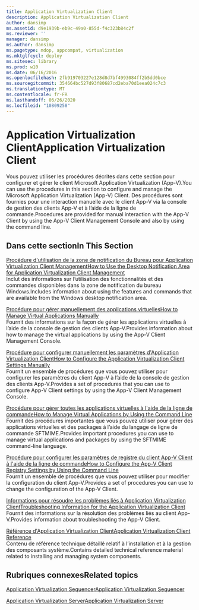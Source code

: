 ```yaml
---
title: Application Virtualization Client
description: Application Virtualization Client
author: dansimp
ms.assetid: d9e1939b-eb9c-49a0-855d-f4c323b84c2f
ms.reviewer: ''
manager: dansimp
ms.author: dansimp
ms.pagetype: mdop, appcompat, virtualization
ms.mktglfcycl: deploy
ms.sitesec: library
ms.prod: w10
ms.date: 06/16/2016
ms.openlocfilehash: 2fb919703227e128d8d7bf4993084ff2b5dd0bce
ms.sourcegitcommit: 354664bc527d93f80687cd2eba70d1eea024c7c3
ms.translationtype: MT
ms.contentlocale: fr-FR
ms.lasthandoff: 06/26/2020
ms.locfileid: "10809258"
---
```

# <span data-ttu-id="db3a2-103">Application Virtualization Client</span><span class="sxs-lookup"><span data-stu-id="db3a2-103">Application Virtualization Client</span></span>


<span data-ttu-id="db3a2-104">Vous pouvez utiliser les procédures décrites dans cette section pour configurer et gérer le client Microsoft Application Virtualization (App-V).</span><span class="sxs-lookup"><span data-stu-id="db3a2-104">You can use the procedures in this section to configure and manage the Microsoft Application Virtualization (App-V) Client.</span></span> <span data-ttu-id="db3a2-105">Des procédures sont fournies pour une interaction manuelle avec le client App-V via la console de gestion des clients App-V et à l’aide de la ligne de commande.</span><span class="sxs-lookup"><span data-stu-id="db3a2-105">Procedures are provided for manual interaction with the App-V Client by using the App-V Client Management Console and also by using the command line.</span></span>

## <span data-ttu-id="db3a2-106">Dans cette section</span><span class="sxs-lookup"><span data-stu-id="db3a2-106">In This Section</span></span>


<a href="" id="how-to-use-the-desktop-notification-area-for-application-virtualization-client-management"></a>[<span data-ttu-id="db3a2-107">Procédure d'utilisation de la zone de notification du Bureau pour Application Virtualization Client Management</span><span class="sxs-lookup"><span data-stu-id="db3a2-107">How to Use the Desktop Notification Area for Application Virtualization Client Management</span></span>](how-to-use-the-desktop-notification-area-for-application-virtualization-client-management.md)  
<span data-ttu-id="db3a2-108">Inclut des informations sur l’utilisation des fonctionnalités et des commandes disponibles dans la zone de notification du bureau Windows.</span><span class="sxs-lookup"><span data-stu-id="db3a2-108">Includes information about using the features and commands that are available from the Windows desktop notification area.</span></span>

<a href="" id="how-to-manage-virtual-applications-manually"></a>[<span data-ttu-id="db3a2-109">Procédure pour gérer manuellement des applications virtuelles</span><span class="sxs-lookup"><span data-stu-id="db3a2-109">How to Manage Virtual Applications Manually</span></span>](how-to-manage-virtual-applications-manually.md)  
<span data-ttu-id="db3a2-110">Fournit des informations sur la façon de gérer les applications virtuelles à l’aide de la console de gestion des clients App-V.</span><span class="sxs-lookup"><span data-stu-id="db3a2-110">Provides information about how to manage the virtual applications by using the App-V Client Management Console.</span></span>

<a href="" id="how-to-configure-the-application-virtualization-client-settings-manually"></a>[<span data-ttu-id="db3a2-111">Procédure pour configurer manuellement les paramètres d'Application Virtualization Client</span><span class="sxs-lookup"><span data-stu-id="db3a2-111">How to Configure the Application Virtualization Client Settings Manually</span></span>](how-to-configure-the-application-virtualization-client-settings-manually.md)  
<span data-ttu-id="db3a2-112">Fournit un ensemble de procédures que vous pouvez utiliser pour configurer les paramètres du client App-V à l’aide de la console de gestion des clients App-V.</span><span class="sxs-lookup"><span data-stu-id="db3a2-112">Provides a set of procedures that you can use to configure App-V Client settings by using the App-V Client Management Console.</span></span>

<a href="" id="how-to-manage-virtual-applications-by-using-the-command-line"></a>[<span data-ttu-id="db3a2-113">Procédure pour gérer toutes les applications virtuelles à l'aide de la ligne de commande</span><span class="sxs-lookup"><span data-stu-id="db3a2-113">How to Manage Virtual Applications by Using the Command Line</span></span>](how-to-manage-virtual-applications-by-using-the-command-line.md)  
<span data-ttu-id="db3a2-114">Fournit des procédures importantes que vous pouvez utiliser pour gérer des applications virtuelles et des packages à l’aide du langage de ligne de commande SFTMIME.</span><span class="sxs-lookup"><span data-stu-id="db3a2-114">Provides important procedures you can use to manage virtual applications and packages by using the SFTMIME command-line language.</span></span>

<a href="" id="how-to-configure-the-app-v-client-registry-settings-by-using-the-command-line"></a>[<span data-ttu-id="db3a2-115">Procédure pour configurer les paramètres de registre du client App-V Client à l'aide de la ligne de commande</span><span class="sxs-lookup"><span data-stu-id="db3a2-115">How to Configure the App-V Client Registry Settings by Using the Command Line</span></span>](how-to-configure-the-app-v-client-registry-settings-by-using-the-command-line.md)  
<span data-ttu-id="db3a2-116">Fournit un ensemble de procédures que vous pouvez utiliser pour modifier la configuration du client App-V.</span><span class="sxs-lookup"><span data-stu-id="db3a2-116">Provides a set of procedures you can use to change the configuration of the App-V Client.</span></span>

<a href="" id="troubleshooting-information-for-the-application-virtualization-client"></a>[<span data-ttu-id="db3a2-117">Informations pour résoudre les problèmes liés à Application Virtualization Client</span><span class="sxs-lookup"><span data-stu-id="db3a2-117">Troubleshooting Information for the Application Virtualization Client</span></span>](troubleshooting-information-for-the-application-virtualization-client.md)  
<span data-ttu-id="db3a2-118">Fournit des informations sur la résolution des problèmes liés au client App-V.</span><span class="sxs-lookup"><span data-stu-id="db3a2-118">Provides information about troubleshooting the App-V Client.</span></span>

<a href="" id="application-virtualization-client-reference"></a>[<span data-ttu-id="db3a2-119">Référence d'Application Virtualization Client</span><span class="sxs-lookup"><span data-stu-id="db3a2-119">Application Virtualization Client Reference</span></span>](application-virtualization-client-reference.md)  
<span data-ttu-id="db3a2-120">Contenu de référence technique détaillé relatif à l’installation et à la gestion des composants système.</span><span class="sxs-lookup"><span data-stu-id="db3a2-120">Contains detailed technical reference material related to installing and managing system components.</span></span>

## <span data-ttu-id="db3a2-121">Rubriques connexes</span><span class="sxs-lookup"><span data-stu-id="db3a2-121">Related topics</span></span>


[<span data-ttu-id="db3a2-122">Application Virtualization Sequencer</span><span class="sxs-lookup"><span data-stu-id="db3a2-122">Application Virtualization Sequencer</span></span>](application-virtualization-sequencer.md)

[<span data-ttu-id="db3a2-123">Application Virtualization Server</span><span class="sxs-lookup"><span data-stu-id="db3a2-123">Application Virtualization Server</span></span>](application-virtualization-server.md)

 

 






